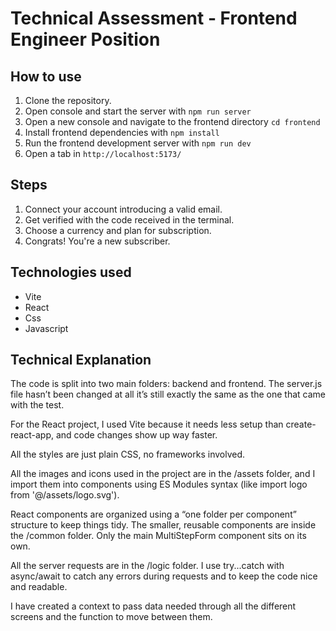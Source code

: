 # Technical Assessment - Frontend Engineer Position

## How to use

1. Clone the repository.
2. Open console and start the server with `npm run server`
3. Open a new console and navigate to the frontend directory `cd frontend`
4. Install frontend dependencies with `npm install`
5. Run the frontend development server with `npm run dev`
6. Open a tab in `http://localhost:5173/`

## Steps

1. Connect your account introducing a valid email.
2. Get verified with the code received in the terminal.
3. Choose a currency and plan for subscription.
4. Congrats! You're a new subscriber.

## Technologies used

- Vite
- React
- Css
- Javascript

## Technical Explanation

The code is split into two main folders: backend and frontend. The server.js file hasn’t been changed at all it’s still exactly the same as the one that came with the test.

For the React project, I used Vite because it needs less setup than create-react-app, and code changes show up way faster.

All the styles are just plain CSS, no frameworks involved.

All the images and icons used in the project are in the /assets folder, and I import them into components using ES Modules syntax (like import logo from '@/assets/logo.svg').

React components are organized using a “one folder per component” structure to keep things tidy. The smaller, reusable components are inside the /common folder. Only the main MultiStepForm component sits on its own.

All the server requests are in the /logic folder. I use try...catch with async/await to catch any errors during requests and to keep the code nice and readable.

I have created a context to pass data needed through all the different screens and the function to move between them.
